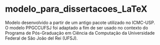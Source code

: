 # modelo_para_dissertacoes_LaTeX
Modelo desenvolvido a partir de um antigo pacote utilizado no ICMC-USP. O modelo PPGCCUFSJ foi adaptado a fim de ser usado no contexto do Programa de Pós-Graduação em Ciência da Computação da Universidade Federal de São João del Rei (UFSJ).
